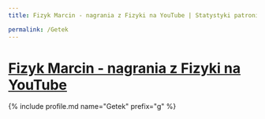 ```yaml
---
title: Fizyk Marcin - nagrania z Fizyki na YouTube | Statystyki patronite.pl | Patromierz

permalink: /Getek
---
```


# [Fizyk Marcin - nagrania z Fizyki na YouTube](https://patronite.pl/Getek)

{% include profile.md name="Getek" prefix="g" %}

